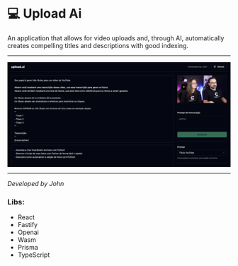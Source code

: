 # 💻 Upload Ai

An application that allows for video uploads and, through AI, automatically creates compelling titles and descriptions with good indexing.

---

 <img align="center" src="./uploadai-front/public/upload-ai-print.png" alt="banner"/>
  </a>

---

<p align="left" style="font-style: italic;">
  Developed by John
</p>

<!--START_SECTION:footer-->
### Libs:

<ul>
    <li>React</li>
    <li>Fastify</li>
    <li>Openai</li>
    <li>Wasm</li>
    <li>Prisma</li>
    <li>TypeScript</li>
</ul>

<!--END_SECTION:footer-->
